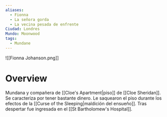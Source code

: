 ```yaml
---
aliases:
  - Fionna
  - La señora gorda
  - La vecina pesada de enfrente
Ciudad: Londres
Mundo: Moonwood
tags:
  - Mundane
---
```

![[Fionna Johanson.png]]

# Overview

Mundana y compañera de [[Cloe's Apartment|piso]] de [[Cloe Sheridan]]. Se caracteriza por tener bastante dinero. Le saquearon el piso durante los efectos de la [[Curse of the Sleeping|maldición del ensueño]]. Tras despertar fue ingresada en el [[St Bartholomew's Hospital]].